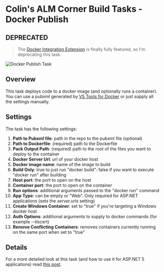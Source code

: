 # Colin's ALM Corner Build Tasks - Docker Publish
## DEPRECATED
> The [Docker Integration Extension](https://marketplace.visualstudio.com/items?itemName=ms-vscs-rm.docker) is finally fully featured, so I'm deprecating this task.

![Docker Publish Task](../../images/ss_dockerPublish.png)

## Overview
This task deploys code to a docker image (and optionally runs a container). You can use a pubxml generated by [VS Tools for Docker](https://visualstudiogallery.msdn.microsoft.com/0f5b2caa-ea00-41c8-b8a2-058c7da0b3e4) or just supply all the settings manually.

## Settings
The task has the following settings:

1. **Path to Pubxml file**: path in the repo to the pubxml file (optional)
2. **Path to Dockerfile**: (required) path to the Dockerfile
3. **Pack Output Path**: (required) path to the root of the files you want to deploy to the container
4. **Docker Server Url**: url of your docker host
5. **Docker image name**: name of the image to build
6. **Build Only**: true to just run "docker build": false if you want to execute "docker run" after building
7. **Host port**: the port to open on the host
5. **Container port**: the port to open on the container
8. **Run options**: additional arguments passed to the "docker run" command
9. **App Type**: can be empty or "Web". Only required for ASP.NET applications (sets the _server.urls_ setting)
10. **Create Windows Container**: set to "true" if you're targeting a Windows docker host
11. **Auth Options**: additional arguments to supply to docker commands (for example --tlscert)
12. **Remove Conflicting Containers**: removes containers currently running on the same port when set to "true"

## Details
For a more detailed look at this task (and how to use it for ASP.NET 5 applications) read [this post](http://colinsalmcorner.com/post/continuous-deployment-with-docker-and-build-vnext).
